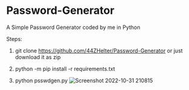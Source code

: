 # Password-Generator
A Simple Password Generator coded by me in Python

Steps:

1. git clone https://github.com/44ZHelter/Password-Generator
or just download it as zip

2. python -m pip install -r requirements.txt

3. python psswdgen.py
![Screenshot 2022-10-31 210815](https://user-images.githubusercontent.com/95748889/199110996-3c393342-7dd1-4bbf-b223-a03d5619bd98.png)
